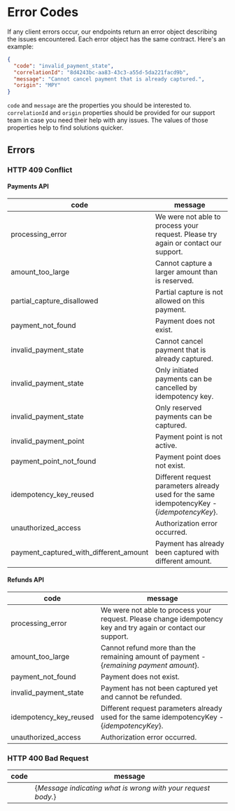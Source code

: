 # Error Codes

If any client errors occur, our endpoints return an error object describing the issues encountered. Each error object has the same contract. Here's an example:

```json title="Response JSON example"
{
  "code": "invalid_payment_state",
  "correlationId": "8d4243bc-aa83-43c3-a55d-5da221facd9b",
  "message": "Cannot cancel payment that is already captured.",
  "origin": "MPY"
}
```

`code` and `message` are the properties you should be interested to. `correlationId` and `origin` properties should be provided for our support team in case you need their help with any issues. The values of those properties help to find solutions quicker.

## Errors

### HTTP 409 Conflict

#### Payments API

| code               | message                                                                             |
| -------------------| --------------------------------------------------------------------------------------- |
| processing_error  | We were not able to process your request. Please try again or contact our support. |
| amount_too_large  | Cannot capture a larger amount than is reserved. |
| partial_capture_disallowed  | Partial capture is not allowed on this payment. |
| payment_not_found  | Payment does not exist. |
| invalid_payment_state   | Cannot cancel payment that is already captured. |
| invalid_payment_state   | Only initiated payments can be cancelled by idempotency key. |
| invalid_payment_state   | Only reserved payments can be captured. |
| invalid_payment_point   | Payment point is not active. |
| payment_point_not_found  | Payment point does not exist. |
| idempotency_key_reused   | Different request parameters already used for the same idempotencyKey - {_idempotencyKey_}. |
| unauthorized_access   | Authorization error occurred. |
| payment_captured_with_different_amount   | Payment has already been captured with different amount. |

#### Refunds API

| code               | message                                                                             |
| -------------------| --------------------------------------------------------------------------------------- |
| processing_error  | We were not able to process your request. Please change idempotency key and try again or contact our support. |
| amount_too_large  | Cannot refund more than the remaining amount of payment - {_remaining payment amount_}. |
| payment_not_found  | Payment does not exist. |
| invalid_payment_state   | Payment has not been captured yet and cannot be refunded. |
| idempotency_key_reused   | Different request parameters already used for the same idempotencyKey - {_idempotencyKey_}. |
| unauthorized_access   | Authorization error occurred. |

### HTTP 400 Bad Request

| code               | message                                                                             |
| -------------------| --------------------------------------------------------------------------------------- |
| | {_Message indicating what is wrong with your request body._}    |